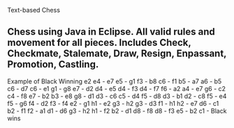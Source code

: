  Text-based Chess

Chess using Java in Eclipse.
All valid rules and movement for all pieces.
Includes Check, Checkmate, Stalemate, Draw, Resign, Enpassant, Promotion, Castling.
---------------------------------------------------------------------
Example of Black Winning 
e2 e4 -
e7 e5 -
g1 f3 -
b8 c6 -
f1 b5 -
a7 a6 -
b5 c6 -
d7 c6 -
e1 g1 -
g8 e7 -
d2 d4 -
e5 d4 -
f3 d4 -
f7 f6 -
a2 a4  -
e7 g6 -
c2 c4 -
f8 e7 -
b2 b3 -
e8 g8 -
d1 d3 -
c6 c5 -
d4 f5 -
d8 d3 -
b1 d2 -
c8 f5 -
e4 f5 -
g6 f4 -
d2 f3 -
f4 e2  -
g1 h1 -
e2 g3 -
h2 g3 -
d3 f1 -
h1 h2 -
e7 d6 -
c1 b2 -
f1 f2 -
a1 d1 -
d6 g3 -
h2 h1 -
f2 b2 -
d1 d8 -
f8 d8 -
f3 e5 -
b2 c1 -
Black wins
